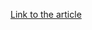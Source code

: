 [Link to the article](https://blog.talosintelligence.com/finding-vulnerabilities-in-clipsp-the-driver-at-the-core-of-windows-client-license-platform/)
